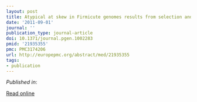 ```yaml
---
layout: post
title: Atypical at skew in Firmicute genomes results from selection and not from mutation.
date: '2011-09-01'
journal: ''
publication_type: journal-article
doi: 10.1371/journal.pgen.1002283
pmid: '21935355'
pmc: PMC3174206
url: http://europepmc.org/abstract/med/21935355
tags:
- publication
---
```


*Published in*: 

[Read online](http://europepmc.org/abstract/med/21935355)


